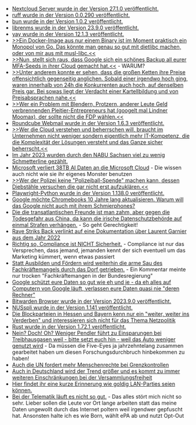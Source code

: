 * [Nextcloud Server wurde in der Version 27.1.0 veröffentlicht.](https://github.com/nextcloud/server/releases/tag/v27.1.0)
* [ruff wurde in der Version 0.0.290 veröffentlicht.](https://github.com/astral-sh/ruff/releases/tag/v0.0.290)
* [bun wurde in der Version 1.0.2 veröffentlicht.](https://github.com/oven-sh/bun/releases/tag/bun-v1.0.2)
* [librenms wurde in der Version 23.9.0 veröffentlicht.](https://github.com/librenms/librenms/releases/tag/23.9.0)
* [yay wurde in der Version 12.1.3 veröffentlicht.](https://github.com/Jguer/yay/releases/tag/v12.1.3)
* [>>Ein Docker-Image aus nur einem Binary ist im Moment praktisch ein Monopol von Go. Das könnte man genau so gut mit dietlibc machen, oder von mir aus mit musl-libc.<<](http://blog.fefe.de/?ts=9bfa689b)
* [>>Nun, stellt sich raus, dass Google sich ein schönes Backup all eurer MFA-Seeds in ihrer Cloud gemacht hat.<<](http://blog.fefe.de/?ts=9bfb3285) - WARUM?
* [>>Unter anderem konnte er sehen, dass die großen Ketten ihre Preise offensichtlich gegenseitig anglichen. Sobald einer irgendwo hoch ging, waren innerhalb von 24h die Konkurrenten auch hoch, auf denselben Preis gar. Bei sowas liegt der Verdacht einer Kartellbildung und von Preisabsprachen nahe.<<](http://blog.fefe.de/?ts=9bf8c5f0)
* [>>Wer ein Problem mit Blendern, Protzern, anderer Leute Geld verbrennenden Pleitier-Entrepreneurs hat (googelt mal Lindner Moomax), der sollte nicht die FDP wählen.<<](http://blog.fefe.de/?ts=9bf80788)
* [Roundcube Webmail wurde in der Version 1.6.3 veröffentlicht.](https://roundcube.net/news/2023/09/15/security-update-1.6.3-released)
* [>>Wer die Cloud verstehen und beherrschen will, braucht im Unternehmen nicht weniger sondern eigentlich mehr IT-Kompetenz, die die Komplexität der Lösungen versteht und das Ganze sicher beherrscht.<<](https://www.borncity.com/blog/2023/09/17/ist-der-cloud-hype-schon-wieder-vorbei/)
* [Im Jahr 2023 wurden durch den NABU Sachsen viel zu wenig Schmetterline gezählt.](https://sachsen.nabu.de/news/2023/33914.html)
* [Microsoft verliert 38TB AI Daten an die Microsoft Cloud](https://blog.fefe.de/?ts=9bf6b87d) - Die wissen auch nicht wie sie ihr eigenes Monster benutzen
* [>>Wer der Polizei keine "Polizeiball-Spende" machen kann, dessen Diebstähle versuchen die gar nicht erst aufzuklären.<<](https://blog.fefe.de/?ts=9bf69c99)
* [Playwright-Python wurde in der Version 1.138.0 veröffentlicht.](https://github.com/microsoft/playwright-python/releases/tag/v1.38.0)
* [Google möchte Chromebooks 10 Jahre lang aktualisieren. Warum will das Google nicht auch mit ihrem Schmierphones?](https://www.borncity.com/blog/2023/09/19/chromebooks-nun-mit-10-jahren-support/)
* [Die die transatlantischen Freunde ist man zahm, aber gegen die Todesgefahr aus China, da kann die irische Datenschutzbehörde auf einmal Strafen verhängen.](https://netzpolitik.org/2023/millionenstrafe-gegen-tiktok-irische-datenschutzbehoerde-kann-auch-anders/) - So geht Gerechtigkeit!
* [Rave Striks Back verlinkt auf eine Dokumentation über Laurent Garnier aus dem Jahr 2022](https://www.rave-strikes-back.de/?p=11948)
* [Richtig so, Compliance ist NICHT Sicherheit.](https://www.opensourcerers.org/2023/09/18/compliance-is-not-security/) - Compliance ist nur das Versprechen, dass jemand, jemanden kennt der sich eventuell um das Marketing kümmert, wenn etwas passiert
* [Statt Ausbilden und Fördern wird weiterhin die arme Sau des Fachkräftemangels durch das Dorf getrieben.](http://blog.fefe.de/?ts=9bf4e7e7) - Ein Kommentar meinte nur trocken "Fachkräftemangen in der Bundesregierung"
* [Google schützt eure Daten so gut wie eh und je - da eh alles auf Computern von Google läuft, verlassen eure Daten quasi nie "deren Rechner"](http://blog.fefe.de/?ts=9bf7b46f)
* [Bitwarden Browser wurde in der Version 2023.9.0 veröffentlicht.](https://github.com/bitwarden/clients/releases/tag/browser-v2023.9.0)
* [NUSspli wurde in der Version 1.141 veröffentlicht.](https://github.com/V10lator/NUSspli/releases/tag/v1.141)
* [Die Blockparteien in Hessen und Bayern kenn nur ein "weiter, weiter ins Verderben" und interessieren sich nicht für das Thema Netzpolitik](https://netzpolitik.org/2023/wahlkampf-in-bayern-und-hessen-spielt-netzpolitik-kaum-eine-rolle/)
* [Rust wurde in der Version 1.72.1 veröffentlicht.](https://blog.rust-lang.org/2023/09/19/Rust-1.72.1.html)
* [Nein? Doch! Oh? Weniger Pendler führt zu Einsparungen bei Treibhausgasen weil - bitte setzt euch hin - weil das Auto weniger genutzt wird](https://www.linux-magazin.de/news/home-office-spart-emmissionen/) - Da müssen die Five-Eyes ja jahrzehntelang zusammen gearbeitet haben um diesen Forschungsdurchbruch hinbekommen zu haben!
* [Auch die UN fordert mehr Menschenrechte bei Grenzkontrollen](https://netzpolitik.org/2023/menschenrechte-un-studie-fordert-drastisches-umdenken-bei-digitalen-grenzkontrollen/)
* [Auch in Deutschland wird der Trend größer und es kommt zu immer weiteren Einschränkungen bei der Versammlungsfreiheit](https://netzpolitik.org/2023/interaktive-karte-amnesty-kritisiert-einschraenkung-der-versammlungsfreiheit-in-deutschland/)
* [Hier findet ihr eine kurze Erinnerung wie goldig LAN-Parties seien können.](https://www.onli-blogging.de/2299/Meine-Erinnerungen-an-spaete-LAN-Parties.html)
* [Bei der Telematik läuft es nicht so gut.](https://www.borncity.com/blog/2023/09/20/desaster-zuverlssigkeit-sicherheit-bei-der-telematik-infrastruktur-im-gesundheitswesen/) - Das alles stört mich nicht so sehr. Lieber sollen die Leute vor Ort lange arbeiten statt das meine Daten ungewollt durch das Internet poltern weil irgendwer gepfuscht hat. Ansonsten halte ich es wie Born, wählt ePA ab und nutzt Opt-Out
